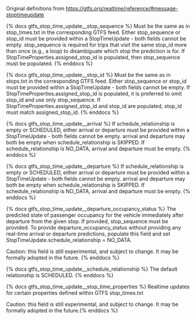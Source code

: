 Original definitions from https://gtfs.org/realtime/reference/#message-stoptimeupdate

{% docs gtfs_stop_time_update__stop_sequence %}
Must be the same as in stop_times.txt in the corresponding GTFS feed. Either stop_sequence or stop_id must be provided within a StopTimeUpdate - both fields cannot be empty. stop_sequence is required for trips that visit the same stop_id more than once (e.g., a loop) to disambiguate which stop the prediction is for. If StopTimeProperties.assigned_stop_id is populated, then stop_sequence must be populated.
{% enddocs %}

{% docs gtfs_stop_time_update__stop_id %}
Must be the same as in stops.txt in the corresponding GTFS feed. Either stop_sequence or stop_id must be provided within a StopTimeUpdate - both fields cannot be empty. If StopTimeProperties.assigned_stop_id is populated, it is preferred to omit stop_id and use only stop_sequence. If StopTimeProperties.assigned_stop_id and stop_id are populated, stop_id must match assigned_stop_id.
{% enddocs %}

{% docs gtfs_stop_time_update__arrival %}
If schedule_relationship is empty or SCHEDULED, either arrival or departure must be provided within a StopTimeUpdate - both fields cannot be empty. arrival and departure may both be empty when schedule_relationship is SKIPPED. If schedule_relationship is NO_DATA, arrival and departure must be empty.
{% enddocs %}

{% docs gtfs_stop_time_update__departure %}
If schedule_relationship is empty or SCHEDULED, either arrival or departure must be provided within a StopTimeUpdate - both fields cannot be empty. arrival and departure may both be empty when schedule_relationship is SKIPPED. If schedule_relationship is NO_DATA, arrival and departure must be empty.
{% enddocs %}

{% docs gtfs_stop_time_update__departure_occupancy_status %}
The predicted state of passenger occupancy for the vehicle immediately after departure from the given stop. If provided, stop_sequence must be provided. To provide departure_occupancy_status without providing any real-time arrival or departure predictions, populate this field and set StopTimeUpdate.schedule_relationship = NO_DATA.

Caution: this field is still experimental, and subject to change. It may be formally adopted in the future.
{% enddocs %}

{% docs gtfs_stop_time_update__schedule_relationship %}
The default relationship is SCHEDULED.
{% enddocs %}


{% docs gtfs_stop_time_update__stop_time_properties %}
Realtime updates for certain properties defined within GTFS stop_times.txt

Caution: this field is still experimental, and subject to change. It may be formally adopted in the future.{% enddocs %}
